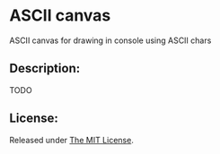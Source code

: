 # ASCII canvas
ASCII canvas for drawing in console using ASCII chars

Description:
------------

TODO

License:
--------
Released under [The MIT License](https://github.com/delimitry/ascii_canvas/blob/master/LICENSE).
